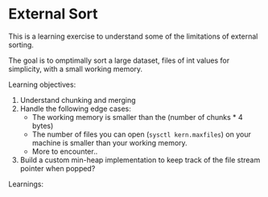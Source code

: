 # External Sort

This is a learning exercise to understand some of the limitations of external sorting.

The goal is to omptimally sort a large dataset, files of int values for simplicity, with a small working memory.

Learning objectives:

1. Understand chunking and merging
2. Handle the following edge cases:
    * The working memory is smaller than the (number of chunks * 4 bytes)
    * The number of files you can open (`sysctl kern.maxfiles`) on your machine is smaller than your working memory.
    * More to encounter..
3. Build a custom min-heap implementation to keep track of the file stream pointer when popped?


Learnings:
